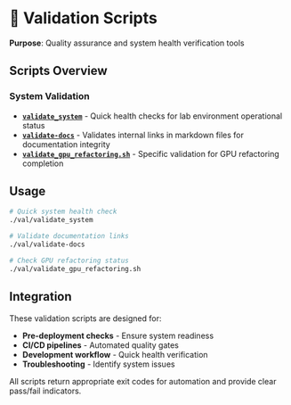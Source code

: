 # 🧪 Validation Scripts

**Purpose**: Quality assurance and system health verification tools

## Scripts Overview

### System Validation
- **[`validate_system`](validate_system)** - Quick health checks for lab environment operational status
- **[`validate-docs`](validate-docs)** - Validates internal links in markdown files for documentation integrity  
- **[`validate_gpu_refactoring.sh`](validate_gpu_refactoring.sh)** - Specific validation for GPU refactoring completion

## Usage

```bash
# Quick system health check
./val/validate_system

# Validate documentation links
./val/validate-docs

# Check GPU refactoring status
./val/validate_gpu_refactoring.sh
```

## Integration

These validation scripts are designed for:
- **Pre-deployment checks** - Ensure system readiness
- **CI/CD pipelines** - Automated quality gates
- **Development workflow** - Quick health verification
- **Troubleshooting** - Identify system issues

All scripts return appropriate exit codes for automation and provide clear pass/fail indicators.
